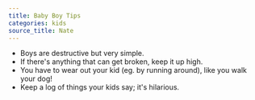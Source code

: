 ```yaml
---
title: Baby Boy Tips
categories: kids
source_title: Nate
---
```


- Boys are destructive but very simple.
- If there's anything that can get broken, keep it up high.
- You have to wear out your kid (eg. by running around), like you walk your dog!
- Keep a log of things your kids say; it's hilarious.
